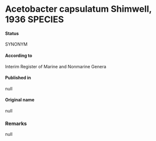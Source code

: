 # Acetobacter capsulatum Shimwell, 1936 SPECIES

#### Status
SYNONYM

#### According to
Interim Register of Marine and Nonmarine Genera

#### Published in
null

#### Original name
null

### Remarks
null